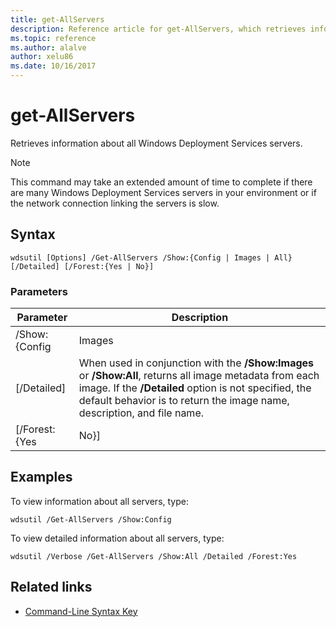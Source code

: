 ```yaml
---
title: get-AllServers
description: Reference article for get-AllServers, which retrieves information about all Windows Deployment Services servers.
ms.topic: reference
ms.author: alalve
author: xelu86
ms.date: 10/16/2017
---
```


# get-AllServers

Retrieves information about all Windows Deployment Services servers.

> [!NOTE]
> This command may take an extended amount of time to complete if there are many Windows Deployment Services servers in your environment or if the network connection linking the servers is slow.

## Syntax

```
wdsutil [Options] /Get-AllServers /Show:{Config | Images | All} [/Detailed] [/Forest:{Yes | No}]
```

### Parameters

|   Parameter   |                                                                                                                 Description                                                                                                                  |
|---------------|----------------------------------------------------------------------------------------------------------------------------------------------------------------------------------------------------------------------------------------------|
| /Show:{Config |                                                                                                                    Images                                                                                                                    |
|  [/Detailed]  | When used in conjunction with the **/Show:Images** or **/Show:All**, returns all image metadata from each image. If the **/Detailed** option is not specified, the default behavior is to return the image name, description, and file name. |
| [/Forest:{Yes |                                                                                                                     No}]                                                                                                                     |

## Examples

To view information about all servers, type:
```
wdsutil /Get-AllServers /Show:Config
```
To view detailed information about all servers, type:
```
wdsutil /Verbose /Get-AllServers /Show:All /Detailed /Forest:Yes
```

## Related links

- [Command-Line Syntax Key](command-line-syntax-key.md)
